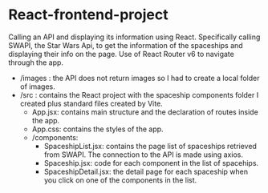# React-frontend-project
Calling an API and displaying its information using React. Specifically calling SWAPI, the Star Wars Api, to get the information of the spaceships and
displaying their info on the page. Use of React Router v6 to navigate through the app.

- /images : the API does not return images so I had to create a local folder of images.
- /src : contains the React project with the spaceship components folder I created plus standard files created by Vite.
  - App.jsx: contains main structure and the declaration of routes inside the app.
  - App.css: contains the styles of the app.
  - /components:
    - SpaceshipList.jsx: contains the page list of spaceships retrieved from SWAPI. The connection to the API is made using axios.
    - Spaceship.jsx: code for each component in the list of spacehips.
    - SpaceshipDetail.jsx: the detail page for each spaceship when you click on one of the components in the list.
